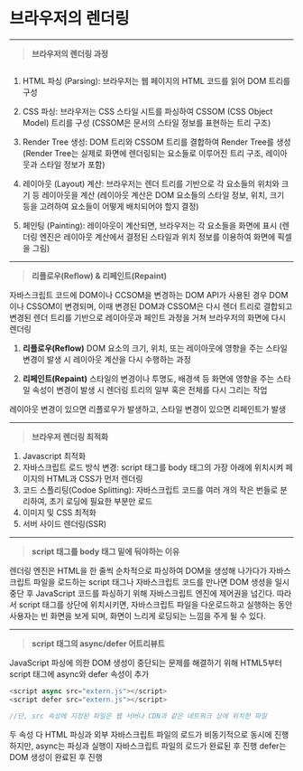 # 브라우저의 렌더링

<hr/>

> **브라우저의 렌더링 과정**

<img src="https://velog.velcdn.com/images/wlwl99/post/fe53369c-28b0-446d-bbfe-68ca6e92e67f/image.png
" alt="">

1. HTML 파싱 (Parsing):
   브라우저는 웹 페이지의 HTML 코드를 읽어 DOM 트리를 구성

2. CSS 파싱:
   브라우저는 CSS 스타일 시트를 파싱하여 CSSOM (CSS Object Model) 트리를 구성
   (CSSOM은 문서의 스타일 정보를 표현하는 트리 구조)

3. Render Tree 생성:
   DOM 트리와 CSSOM 트리를 결합하여 Render Tree를 생성
   (Render Tree는 실제로 화면에 렌더링되는 요소들로 이루어진 트리 구조, 레이아웃과 스타일 정보가 포함)

4. 레이아웃 (Layout) 계산:
   브라우저는 렌더 트리를 기반으로 각 요소들의 위치와 크기 등 레이아웃을 계산
   (레이아웃 계산은 DOM 요소들의 스타일 정보, 위치, 크기 등을 고려하여 요소들이 어떻게 배치되어야 할지 결정)

5. 페인팅 (Painting):
   레이아웃이 계산되면, 브라우저는 각 요소들을 화면에 표시
   (렌더링 엔진은 레이아웃 계산에서 결정된 스타일과 위치 정보를 이용하여 화면에 픽셀을 그림)

<hr />

> **리플로우(Reflow) & 리페인트(Repaint)**

자바스크립트 코드에 DOM이나 CCSOM을 변경하는 DOM API가 사용된 경우 DOM이나 CSSOM이 변경되며, 이때 변경된 DOM과 CSSOM은 다시 렌더 트리로 결합되고 변경된 렌더 트리를 기반으로 레이아웃과 페인트 과정을 거쳐 브라우저의 화면에 다시 렌더링

1. **리플로우(Reflow)**
   DOM 요소의 크기, 위치, 또는 레이아웃에 영향을 주는 스타일 변경이 발생 시 레이아웃 계산을 다시 수행하는 과정

2. **리페인트(Repaint)**
   스타일의 변경이나 투명도, 배경색 등 화면에 영향을 주는 스타일 속성이 변경이 발생 시 렌더링 트리의 일부 혹은 전체를 다시 그리는 작업

레이아웃 변경이 있으면 리플로우가 발생하고, 스타일 변경이 있으면 리페인트가 발생

<hr/>

> **브라우저 렌더링 최적화**

1. Javascript 최적화
2. 자바스크립트 로드 방식 변경:
   script 태그를 body 태그의 가장 아래에 위치시켜 페이지의 HTML과 CSS가 먼저 렌더링
3. 코드 스플리팅(Codoe Splitting):
   자바스크립트 코드를 여러 개의 작은 번들로 분리하여, 초기 로딩에 필요한 부분만 로드
4. 이미지 및 CSS 최적화
5. 서버 사이드 렌더링(SSR)

<hr/>

> **script 태그를 body 태그 밑에 둬야하는 이유**

렌더링 엔진은 HTML을 한 줄씩 순차적으로 파싱하여 DOM을 생성해 나가다가 자바스크립트 파일을 로드하는 script 태그나 자바스크립트 코드를 만나면 DOM 생성을 일시 중단 후 JavaScript 코드를 파싱하기 위해 자바스크립트 엔진에 제어권을 넘긴다. 따라서 script 태그를 상단에 위치시키면, 자바스크립트 파일을 다운로드하고 실행하는 동안 사용자는 빈 화면을 보게 되며, 화면이 느리게 로딩되는 느낌을 주게 될 수 있다.

<hr/>

> **script 태그의 async/defer 어트리뷰트**

JavaScript 파싱에 의한 DOM 생성이 중단되는 문제를 해결하기 위해 HTML5부터 script 태그에 async와 defer 속성이 추가

```javaScript
<script async src="extern.js"></script>
<script defer src="extern.js"></script>

//단, src 속성에 지정된 파일은 웹 서버나 CDN과 같은 네트워크 상에 위치한 파일
```

두 속성 다 HTML 파싱과 외부 자바스크립트 파일의 로드가 비동기적으로 동시에 진행 하지만,
async는 파싱과 실행이 자바스크립트 파일의 로드가 완료된 후 진행
defer는 DOM 생성이 완료된 후 진행
